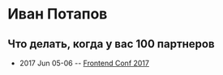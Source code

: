 # Иван Потапов

## Что делать, когда у вас 100 партнеров
- 2017 Jun 05-06 -- [Frontend Conf 2017](https://www.youtube.com/watch?v=OeHZm_8Q2MQ)    
